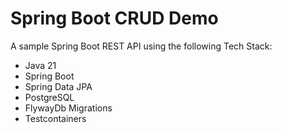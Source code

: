 # Spring Boot CRUD Demo

A sample Spring Boot REST API using the following Tech Stack:

* Java 21
* Spring Boot
* Spring Data JPA
* PostgreSQL
* FlywayDb Migrations
* Testcontainers
